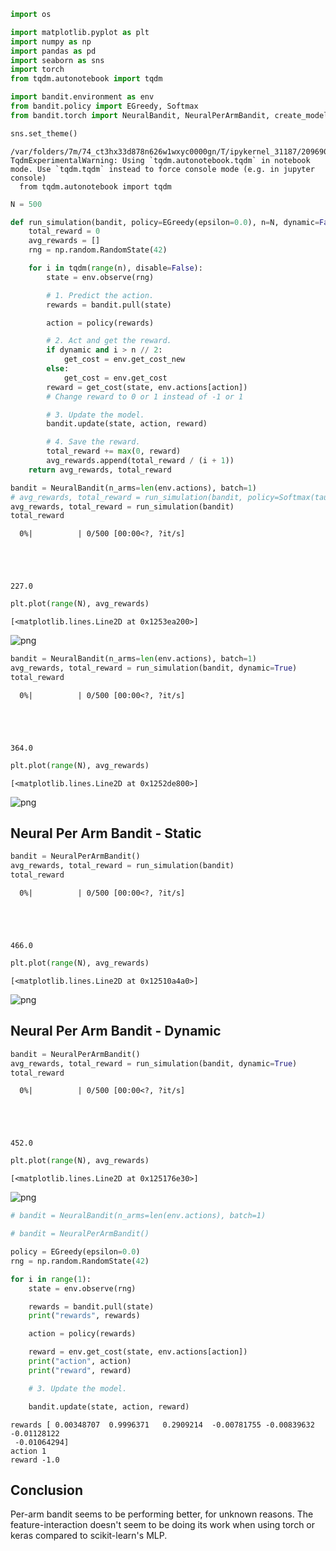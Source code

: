 ```python
import os

import matplotlib.pyplot as plt
import numpy as np
import pandas as pd
import seaborn as sns
import torch
from tqdm.autonotebook import tqdm

import bandit.environment as env
from bandit.policy import EGreedy, Softmax
from bandit.torch import NeuralBandit, NeuralPerArmBandit, create_model

sns.set_theme()
```

    /var/folders/7m/74_ct3hx33d878n626w1wxyc0000gn/T/ipykernel_31187/2096907171.py:8: TqdmExperimentalWarning: Using `tqdm.autonotebook.tqdm` in notebook mode. Use `tqdm.tqdm` instead to force console mode (e.g. in jupyter console)
      from tqdm.autonotebook import tqdm



```python
N = 500
```


```python
def run_simulation(bandit, policy=EGreedy(epsilon=0.0), n=N, dynamic=False):
    total_reward = 0
    avg_rewards = []
    rng = np.random.RandomState(42)

    for i in tqdm(range(n), disable=False):
        state = env.observe(rng)

        # 1. Predict the action.
        rewards = bandit.pull(state)

        action = policy(rewards)

        # 2. Act and get the reward.
        if dynamic and i > n // 2:
            get_cost = env.get_cost_new
        else:
            get_cost = env.get_cost
        reward = get_cost(state, env.actions[action])
        # Change reward to 0 or 1 instead of -1 or 1

        # 3. Update the model.
        bandit.update(state, action, reward)

        # 4. Save the reward.
        total_reward += max(0, reward)
        avg_rewards.append(total_reward / (i + 1))
    return avg_rewards, total_reward
```


```python
bandit = NeuralBandit(n_arms=len(env.actions), batch=1)
# avg_rewards, total_reward = run_simulation(bandit, policy=Softmax(tau=0.1))
avg_rewards, total_reward = run_simulation(bandit)
total_reward
```


      0%|          | 0/500 [00:00<?, ?it/s]





    227.0




```python
plt.plot(range(N), avg_rewards)
```




    [<matplotlib.lines.Line2D at 0x1253ea200>]




    
![png](15_torch_bandit_files/15_torch_bandit_4_1.png)
    



```python
bandit = NeuralBandit(n_arms=len(env.actions), batch=1)
avg_rewards, total_reward = run_simulation(bandit, dynamic=True)
total_reward
```


      0%|          | 0/500 [00:00<?, ?it/s]





    364.0




```python
plt.plot(range(N), avg_rewards)
```




    [<matplotlib.lines.Line2D at 0x1252de800>]




    
![png](15_torch_bandit_files/15_torch_bandit_6_1.png)
    


## Neural Per Arm Bandit - Static


```python
bandit = NeuralPerArmBandit()
avg_rewards, total_reward = run_simulation(bandit)
total_reward
```


      0%|          | 0/500 [00:00<?, ?it/s]





    466.0




```python
plt.plot(range(N), avg_rewards)
```




    [<matplotlib.lines.Line2D at 0x12510a4a0>]




    
![png](15_torch_bandit_files/15_torch_bandit_9_1.png)
    


## Neural Per Arm Bandit - Dynamic


```python
bandit = NeuralPerArmBandit()
avg_rewards, total_reward = run_simulation(bandit, dynamic=True)
total_reward
```


      0%|          | 0/500 [00:00<?, ?it/s]





    452.0




```python
plt.plot(range(N), avg_rewards)
```




    [<matplotlib.lines.Line2D at 0x125176e30>]




    
![png](15_torch_bandit_files/15_torch_bandit_12_1.png)
    



```python
# bandit = NeuralBandit(n_arms=len(env.actions), batch=1)

# bandit = NeuralPerArmBandit()

policy = EGreedy(epsilon=0.0)
rng = np.random.RandomState(42)

for i in range(1):
    state = env.observe(rng)

    rewards = bandit.pull(state)
    print("rewards", rewards)

    action = policy(rewards)

    reward = env.get_cost(state, env.actions[action])
    print("action", action)
    print("reward", reward)

    # 3. Update the model.

    bandit.update(state, action, reward)
```

    rewards [ 0.00348707  0.9996371   0.2909214  -0.00781755 -0.00839632 -0.01128122
     -0.01064294]
    action 1
    reward -1.0


## Conclusion

Per-arm bandit seems to be performing better, for unknown reasons. The feature-interaction doesn't seem to be doing its work when using torch or keras compared to scikit-learn's MLP.
